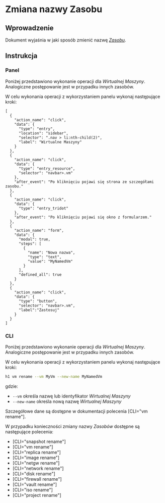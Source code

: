 # Zmiana nazwy Zasobu

## Wprowadzenie

Dokument wyjaśnia w jaki sposób zmienić nazwę *[Zasobu](/platform/resource.md)*.

## Instrukcja

### Panel

Poniżej przedstawiono wykonanie operacji dla *Wirtualnej Maszyny*. Analogiczne postępowanie jest w przypadku innych zasobów.

W celu wykonania operacji z wykorzystaniem panelu wykonaj następujące kroki:

```guide
[
  {
    "action_name": "click",
    "data": {
      "type": "entry",
      "location": "sidebar",
      "selector": ".nav > li:nth-child(2)",
      "label": "Wirtualne Maszyny"
    }
  },
  {
    "action_name": "click",
    "data": {
      "type": "entry_resource",
      "selector": "navbar>.vm"
    },
    "after_event": "Po kliknięciu pojawi się strona ze szczegółami zasobu."
  },
  {
    "action_name": "click",
    "data": {
      "type": "entry_tridot"
    },
    "after_event": "Po kliknięciu pojawi się okno z formularzem."
  },
  {
    "action_name": "form",
    "data": {
      "modal": true,
      "steps": [
        {
          "name": "Nowa nazwa",
          "type": "text",
          "value": "MyNamedVm"
        }
      ],
      "defined_all": true
    }
  },
  {
    "action_name": "click",
    "data": {
      "type": "button",
      "selector": "navbar>.vm",
      "label":"Zastosuj"
    }
  }
]
```

### CLI

Poniżej przedstawiono wykonanie operacji dla *Wirtualnej Maszyny*. Analogiczne postępowanie jest w przypadku innych zasobów.

W celu wykonania operacji z wykorzystaniem panelu wykonaj następujące kroki:

```bash
h1 vm rename --vm MyVm --new-name MyNamedVm
```

gdzie:

 * ```--vm``` określa nazwę lub identyfikator *Wirtualnej Maszyny*
 * ```--new-name``` określa nową nazwę *Wirtualnej Maszyny*

Szczegółowe dane są dostępne w dokumentacji polecenia [CLI="vm rename"].

W przypadku konieczności zmiany nazwy *Zasobów* dostępne są następujące polecenia:

* [CLI="snapshot rename"]
* [CLI="vm rename"]
* [CLI="replica rename"]
* [CLI="image rename"]
* [CLI="netgw rename"]
* [CLI="network rename"]
* [CLI="disk rename"]
* [CLI="firewall rename"]
* [CLI="vault rename"]
* [CLI="iso rename"]
* [CLI="project rename"]